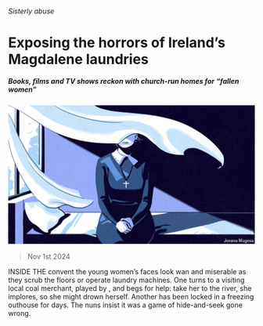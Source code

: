###### Sisterly abuse

# Exposing the horrors of Ireland’s Magdalene laundries 

##### Books, films and TV shows reckon with church-run homes for “fallen women” 

![image](images/20241109_CUD002.jpg) 

> Nov 1st 2024 

INSIDE THE convent the young women’s faces look wan and miserable as they scrub the floors or operate laundry machines. One turns to a visiting local coal merchant, played by , and begs for help: take her to the river, she implores, so she might drown herself. Another has been locked in a freezing outhouse for days. The nuns insist it was a game of hide-and-seek gone wrong.

